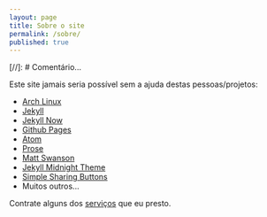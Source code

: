 ```yaml
---
layout: page
title: Sobre o site
permalink: /sobre/
published: true
---
```


[//]: # Comentário...

Este site jamais seria possível sem a ajuda destas pessoas/projetos:

* [Arch Linux](https://www.archlinux.org)
* [Jekyll](https://jekyllrb.com)
* [Jekyll Now](http://www.jekyllnow.com)
* [Github Pages](https://pages.github.com)
* [Atom](https://atom.io)
* [Prose](http://prose.io)
* [Matt Swanson](http://mdswanson.com/)
* [Jekyll Midnight Theme](https://github.com/mattgraham/midnight)
* [Simple Sharing Buttons](https://simplesharingbuttons.com/)
* Muitos outros...

Contrate alguns dos <a href="{{ site.baseurl }}/servicos">serviços</a> que eu presto.
